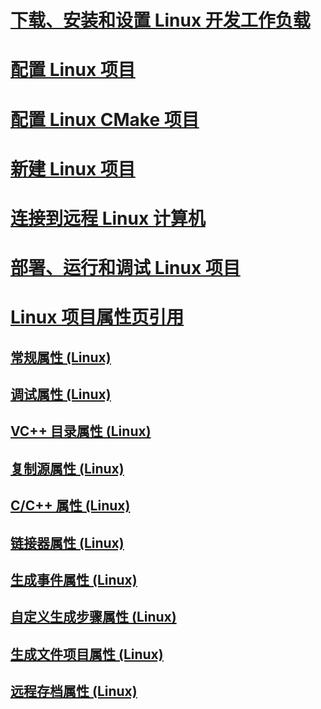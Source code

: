 # [下载、安装和设置 Linux 开发工作负载](download-install-and-setup-the-linux-development-workload.md)
# [配置 Linux 项目](configure-a-linux-project.md)
# [配置 Linux CMake 项目](cmake-linux-project.md)
# [新建 Linux 项目](create-a-new-linux-project.md)
# [连接到远程 Linux 计算机](connect-to-your-remote-linux-computer.md)
# [部署、运行和调试 Linux 项目](deploy-run-and-debug-your-linux-project.md)
# [Linux 项目属性页引用](prop-pages-linux.md)
## [常规属性 (Linux)](prop-pages/general-linux.md)
## [调试属性 (Linux)](prop-pages/debugging-linux.md)
## [VC++ 目录属性 (Linux)](prop-pages/directories-linux.md)
## [复制源属性 (Linux)](prop-pages/copy-sources-project.md)
## [C/C++ 属性 (Linux)](prop-pages/c-cpp-linux.md)
## [链接器属性 (Linux)](prop-pages/linker-linux.md)
## [生成事件属性 (Linux)](prop-pages/build-events-linux.md)
## [自定义生成步骤属性 (Linux)](prop-pages/custom-build-step-linux.md)
## [生成文件项目属性 (Linux)](prop-pages/makefile-linux.md)
## [远程存档属性 (Linux)](prop-pages/remote-ar-linux.md)